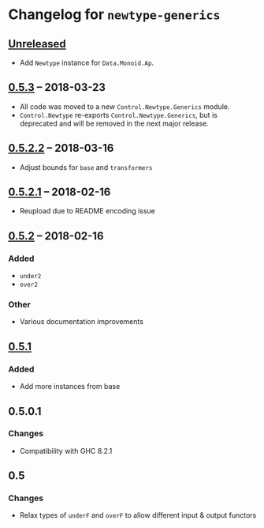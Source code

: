 # Changelog for `newtype-generics`

## [Unreleased]
- Add `Newtype` instance for `Data.Monoid.Ap`.

## [0.5.3] – 2018-03-23
- All code was moved to a new `Control.Newtype.Generics` module.
- `Control.Newtype` re-exports `Control.Newtype.Generics`, but is deprecated
  and will be removed in the next major release.

## [0.5.2.2] – 2018-03-16
- Adjust bounds for `base` and `transformers`

## [0.5.2.1] – 2018-02-16
- Reupload due to README encoding issue

## [0.5.2] – 2018-02-16
### Added
- `under2`
- `over2`

### Other
- Various documentation improvements

## [0.5.1]
### Added
- Add more instances from base

## 0.5.0.1
### Changes
- Compatibility with GHC 8.2.1

## 0.5
### Changes
- Relax types of `underF` and `overF` to allow different input & output functors


[Unreleased]: https://github.com/sjakobi/newtype-generics/compare/v0.5.3...HEAD
[0.5.3]: https://github.com/sjakobi/newtype-generics/compare/v0.5.2.2...v0.5.3
[0.5.2.2]: https://github.com/sjakobi/newtype-generics/compare/v0.5.2.1...v0.5.2.2
[0.5.2.1]: https://github.com/sjakobi/newtype-generics/compare/v0.5.2...v0.5.2.1
[0.5.2]: https://github.com/sjakobi/newtype-generics/compare/v0.5.1...v0.5.2
[0.5.1]: https://github.com/sjakobi/newtype-generics/compare/v0.5.0.1...v0.5.1
